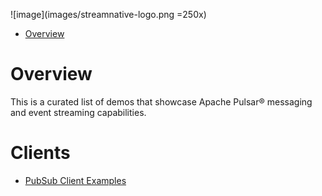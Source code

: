 ![image](images/streamnative-logo.png =250x)

* [Overview](#overview)

# Overview

This is a curated list of demos that showcase Apache Pulsar® messaging and event streaming capabilities.

# Clients

- [PubSub Client Examples](clients/README.md)